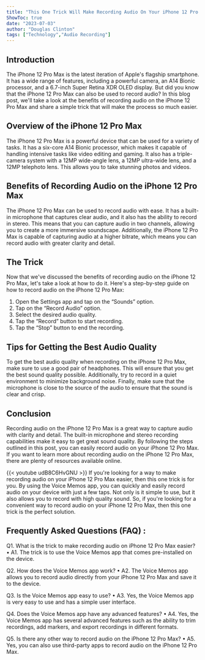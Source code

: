 ```yaml
---
title: "This One Trick Will Make Recording Audio On Your iPhone 12 Pro Max So Much Easier!"
ShowToc: true 
date: "2023-07-03"
author: "Douglas Clinton" 
tags: ["Technology","Audio Recording"]
---
```

## Introduction 
The iPhone 12 Pro Max is the latest iteration of Apple's flagship smartphone. It has a wide range of features, including a powerful camera, an A14 Bionic processor, and a 6.7-inch Super Retina XDR OLED display. But did you know that the iPhone 12 Pro Max can also be used to record audio? In this blog post, we'll take a look at the benefits of recording audio on the iPhone 12 Pro Max and share a simple trick that will make the process so much easier. 

## Overview of the iPhone 12 Pro Max
The iPhone 12 Pro Max is a powerful device that can be used for a variety of tasks. It has a six-core A14 Bionic processor, which makes it capable of handling intensive tasks like video editing and gaming. It also has a triple-camera system with a 12MP wide-angle lens, a 12MP ultra-wide lens, and a 12MP telephoto lens. This allows you to take stunning photos and videos. 

## Benefits of Recording Audio on the iPhone 12 Pro Max
The iPhone 12 Pro Max can be used to record audio with ease. It has a built-in microphone that captures clear audio, and it also has the ability to record in stereo. This means that you can capture audio in two channels, allowing you to create a more immersive soundscape. Additionally, the iPhone 12 Pro Max is capable of capturing audio at a higher bitrate, which means you can record audio with greater clarity and detail. 

## The Trick
Now that we've discussed the benefits of recording audio on the iPhone 12 Pro Max, let's take a look at how to do it. Here's a step-by-step guide on how to record audio on the iPhone 12 Pro Max: 

1. Open the Settings app and tap on the “Sounds” option.
2. Tap on the “Record Audio” option.
3. Select the desired audio quality.
4. Tap the “Record” button to start recording.
5. Tap the “Stop” button to end the recording.

## Tips for Getting the Best Audio Quality
To get the best audio quality when recording on the iPhone 12 Pro Max, make sure to use a good pair of headphones. This will ensure that you get the best sound quality possible. Additionally, try to record in a quiet environment to minimize background noise. Finally, make sure that the microphone is close to the source of the audio to ensure that the sound is clear and crisp. 

## Conclusion
Recording audio on the iPhone 12 Pro Max is a great way to capture audio with clarity and detail. The built-in microphone and stereo recording capabilities make it easy to get great sound quality. By following the steps outlined in this post, you can easily record audio on your iPhone 12 Pro Max. If you want to learn more about recording audio on the iPhone 12 Pro Max, there are plenty of resources available online.

{{< youtube udB8C6HvGNU >}} 
If you're looking for a way to make recording audio on your iPhone 12 Pro Max easier, then this one trick is for you. By using the Voice Memos app, you can quickly and easily record audio on your device with just a few taps. Not only is it simple to use, but it also allows you to record with high quality sound. So, if you're looking for a convenient way to record audio on your iPhone 12 Pro Max, then this one trick is the perfect solution.

## Frequently Asked Questions (FAQ) :
Q1. What is the trick to make recording audio on iPhone 12 Pro Max easier? 
• A1. The trick is to use the Voice Memos app that comes pre-installed on the device.

Q2. How does the Voice Memos app work? 
• A2. The Voice Memos app allows you to record audio directly from your iPhone 12 Pro Max and save it to the device.

Q3. Is the Voice Memos app easy to use? 
• A3. Yes, the Voice Memos app is very easy to use and has a simple user interface.

Q4. Does the Voice Memos app have any advanced features? 
• A4. Yes, the Voice Memos app has several advanced features such as the ability to trim recordings, add markers, and export recordings in different formats.

Q5. Is there any other way to record audio on the iPhone 12 Pro Max? 
• A5. Yes, you can also use third-party apps to record audio on the iPhone 12 Pro Max.


